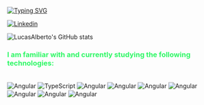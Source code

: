 [![Typing SVG](https://readme-typing-svg.demolab.com?font=Fira+Code&weight=500&pause=1000&color=2EF765&random=false&width=435&lines=Hi!+I'm+Lucas+Alberto+%F0%9F%A4%99;Web+Developer;From+Santos-Sp)](https://git.io/typing-svg)

[![Linkedin](https://img.shields.io/badge/LinkedIn-0077B5?style=for-the-badge&logo=linkedin&logoColor=white)](https://www.linkedin.com/in/lucasalberto0/)

![LucasAlberto's GitHub stats](https://github-readme-stats.vercel.app/api?username=LucasAlberto0&show_icons=true&theme=dark)

 <h3 >I am familiar with and currently studying the following technologies:</h3>
 <style>
    .main{
        background: black;
    }
    h3{
        color: #2EF765FF;
    }
 </style>

<div style="display: inline_block"><br/>
    <img align="center" alt="Angular" src="https://img.shields.io/badge/Angular-DD0031?style=for-the-badge&logo=angular&logoColor=white" />
     <img align="center" alt="TypeScript" src="https://img.shields.io/badge/TypeScript-007ACC?style=for-the-badge&logo=typescript&logoColor=white" />
      <img align="center" alt="Angular" src="https://img.shields.io/badge/HTML5-E34F26?style=for-the-badge&logo=html5&logoColor=white" />
       <img align="center" alt="Angular" src="https://img.shields.io/badge/CSS3-1572B6?style=for-the-badge&logo=css3&logoColor=white" />
        <img align="center" alt="Angular" src="https://img.shields.io/badge/JavaScript-F7DF1E?style=for-the-badge&logo=javascript&logoColor=black" />
        <img align="center" alt="Angular" src="https://img.shields.io/badge/Sass-CC6699?style=for-the-badge&logo=sass&logoColor=white" />
        <img align="center" alt="Angular" src="https://img.shields.io/badge/Tailwind_CSS-38B2AC?style=for-the-badge&logo=tailwind-css&logoColor=white" />
        <img align="center" alt="Angular" src="https://img.shields.io/badge/GIT-E44C30?style=for-the-badge&logo=git&logoColor=white" />
        <img align="center" alt="Angular" src="https://img.shields.io/badge/GitHub-100000?style=for-the-badge&logo=github&logoColor=white" />

</div>


